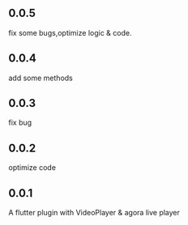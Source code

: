 ## 0.0.5
fix some bugs,optimize logic & code.
## 0.0.4
add some methods
## 0.0.3
fix bug
## 0.0.2 
optimize code
## 0.0.1
A flutter plugin with VideoPlayer & agora live player
